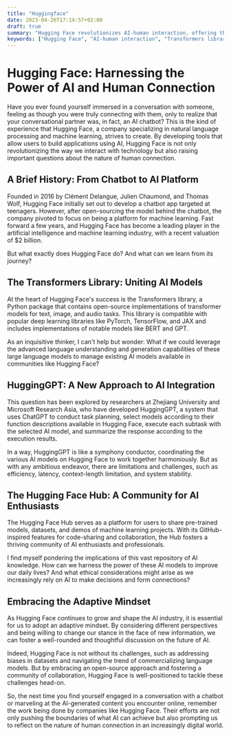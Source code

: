 ```yaml
---
title: "Huggingface"
date: 2023-04-26T17:14:57+02:00
draft: true
summary: "Hugging Face revolutionizes AI-human interaction, offering the Transformers library and HuggingGPT for AI model integration while fostering collaboration on the Hugging Face Hub. You need to know about it."
keywords: ["Hugging Face", "AI-human interaction", "Transformers library", "HuggingGPT", "AI model integration", "Hugging Face Hub", "collaboration", "open-source", "machine learning"]
---
```


# Hugging Face: Harnessing the Power of AI and Human Connection

Have you ever found yourself immersed in a conversation with someone, feeling as though you were truly connecting with them, only to realize that your conversational partner was, in fact, an AI chatbot? This is the kind of experience that Hugging Face, a company specializing in natural language processing and machine learning, strives to create. By developing tools that allow users to build applications using AI, Hugging Face is not only revolutionizing the way we interact with technology but also raising important questions about the nature of human connection.

## A Brief History: From Chatbot to AI Platform

Founded in 2016 by Clément Delangue, Julien Chaumond, and Thomas Wolf, Hugging Face initially set out to develop a chatbot app targeted at teenagers. However, after open-sourcing the model behind the chatbot, the company pivoted to focus on being a platform for machine learning. Fast forward a few years, and Hugging Face has become a leading player in the artificial intelligence and machine learning industry, with a recent valuation of $2 billion.

But what exactly does Hugging Face do? And what can we learn from its journey?

## The Transformers Library: Uniting AI Models

At the heart of Hugging Face's success is the Transformers library, a Python package that contains open-source implementations of transformer models for text, image, and audio tasks. This library is compatible with popular deep learning libraries like PyTorch, TensorFlow, and JAX and includes implementations of notable models like BERT and GPT.

As an inquisitive thinker, I can't help but wonder: What if we could leverage the advanced language understanding and generation capabilities of these large language models to manage existing AI models available in communities like Hugging Face?

## HuggingGPT: A New Approach to AI Integration

This question has been explored by researchers at Zhejiang University and Microsoft Research Asia, who have developed HuggingGPT, a system that uses ChatGPT to conduct task planning, select models according to their function descriptions available in Hugging Face, execute each subtask with the selected AI model, and summarize the response according to the execution results.

In a way, HuggingGPT is like a symphony conductor, coordinating the various AI models on Hugging Face to work together harmoniously. But as with any ambitious endeavor, there are limitations and challenges, such as efficiency, latency, context-length limitation, and system stability.

## The Hugging Face Hub: A Community for AI Enthusiasts

The Hugging Face Hub serves as a platform for users to share pre-trained models, datasets, and demos of machine learning projects. With its GitHub-inspired features for code-sharing and collaboration, the Hub fosters a thriving community of AI enthusiasts and professionals.

I find myself pondering the implications of this vast repository of AI knowledge. How can we harness the power of these AI models to improve our daily lives? And what ethical considerations might arise as we increasingly rely on AI to make decisions and form connections?

## Embracing the Adaptive Mindset

As Hugging Face continues to grow and shape the AI industry, it is essential for us to adopt an adaptive mindset. By considering different perspectives and being willing to change our stance in the face of new information, we can foster a well-rounded and thoughtful discussion on the future of AI.

Indeed, Hugging Face is not without its challenges, such as addressing biases in datasets and navigating the trend of commercializing language models. But by embracing an open-source approach and fostering a community of collaboration, Hugging Face is well-positioned to tackle these challenges head-on.

So, the next time you find yourself engaged in a conversation with a chatbot or marveling at the AI-generated content you encounter online, remember the work being done by companies like Hugging Face. Their efforts are not only pushing the boundaries of what AI can achieve but also prompting us to reflect on the nature of human connection in an increasingly digital world.